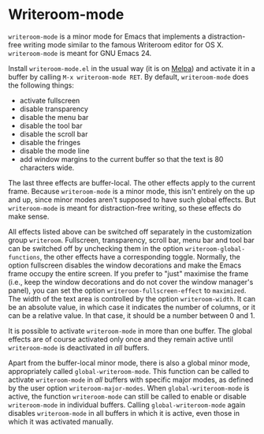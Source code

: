# Writeroom-mode #

`writeroom-mode` is a minor mode for Emacs that implements a distraction-free writing mode similar to the famous Writeroom editor for OS X. `writeroom-mode` is meant for GNU Emacs 24.

Install `writeroom-mode.el` in the usual way (it is on [Melpa](http://melpa.milkbox.net/)) and activate it in a buffer by calling `M-x writeroom-mode RET`. By default, `writeroom-mode` does the following things:

* activate fullscreen
* disable transparency
* disable the menu bar
* disable the tool bar
* disable the scroll bar
* disable the fringes
* disable the mode line
* add window margins to the current buffer so that the text is 80 characters wide.

The last three effects are buffer-local. The other effects apply to the current frame. Because `writeroom-mode` is a minor mode, this isn't entirely on the up and up, since minor modes aren't supposed to have such global effects. But `writeroom-mode` is meant for distraction-free writing, so these effects do make sense.

All effects listed above can be switched off separately in the customization group `writeroom`. Fullscreen, transparency, scroll bar, menu bar and tool bar can be switched off by unchecking them in the option  `writeroom-global-functions`, the other effects have a corresponding toggle. Normally, the option fullscreen disables the window decorations and make the Emacs frame occupy the entire screen. If you prefer to "just" maximise the frame (i.e., keep the window decorations and do not cover the window manager's panel), you can set the option `writeroom-fullscreen-effect` to `maximized`. The width of the text area is controlled by the option `writeroom-width`. It can be an absolute value, in which case it indicates the number of columns, or it can be a relative value. In that case, it should be a number between 0 and 1.

It is possible to activate `writeroom-mode` in more than one buffer. The global effects are of course activated only once and they remain active until `writeroom-mode` is deactivated in *all* buffers.

Apart from the buffer-local minor mode, there is also a global minor mode, appropriately called `global-writeroom-mode`. This function can be called to activate `writeroom-mode` in *all* buffers with specific major modes, as defined by the user option `writeroom-major-modes`. When `global-writeroom-mode` is active, the function `writeroom-mode` can still be called to enable or disable `writeroom-mode` in individual buffers. Calling `global-writeroom-mode` again disables `writeroom-mode` in all buffers in which it is active, even those in which it was activated manually.

